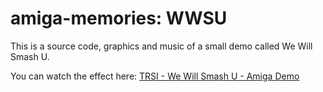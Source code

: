 # amiga-memories: WWSU
This is a source code, graphics and music of a small demo called We Will Smash U.

You can watch the effect here: [TRSI - We Will Smash U - Amiga Demo](https://www.youtube.com/watch?v=DVWEylXZxx8)
